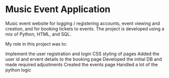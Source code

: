 # Music Event Application

Music event website for logging / registering accounts, event viewing and creation, and for booking tickets to events. The project is developed using a mix of Python, HTML, and SQL.

My role in this project was to:

Implement the user registration and login
CSS styling of pages
Added the user id and ervent details to the booking page
Developed the initial DB and made required adjustments
Created the events page
Handled a lot of the python logic
